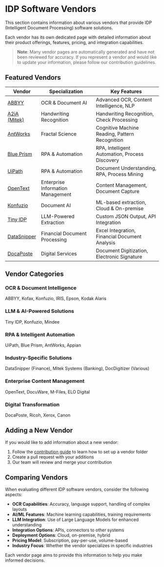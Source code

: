# IDP Software Vendors

This section contains information about various vendors that provide IDP (Intelligent Document Processing) software solutions.

Each vendor has its own dedicated page with detailed information about their product offerings, features, pricing, and integration capabilities.

> **Note**: Many vendor pages are automatically generated and have not been reviewed for accuracy. If you represent a vendor and would like to update your information, please follow our contribution guidelines.

## Featured Vendors

| Vendor | Specialization | Key Features |
|--------|----------------|-------------|
| [ABBYY](abbyy/index.md) | OCR & Document AI | Advanced OCR, Content Intelligence, NLP |
| [A2iA (Mitek)](a2ia/index.md) | Handwriting Recognition | Handwriting Recognition, Check Processing |
| [AntWorks](antworks/index.md) | Fractal Science | Cognitive Machine Reading, Pattern Recognition |
| [Blue Prism](blue-prism/index.md) | RPA & Automation | RPA, Intelligent Automation, Process Discovery |
| [UiPath](uipath/index.md) | RPA & Automation | Document Understanding, RPA, Process Mining |
| [OpenText](opentext/index.md) | Enterprise Information Management | Content Management, Document Capture |
| [Konfuzio](konfuzio/index.md) | Document AI | ML-based extraction, Cloud & On-premise |
| [Tiny IDP](tiny-idp/index.md) | LLM-Powered Extraction | Custom JSON Output, API Integration |
| [DataSnipper](datasnipper/index.md) | Financial Document Processing | Excel Integration, Financial Document Analysis |
| [DocaPoste](docaposte/index.md) | Digital Services | Document Digitization, Electronic Signature |

## Vendor Categories

### OCR & Document Intelligence

ABBYY, Kofax, Konfuzio, IRIS, Epson, Kodak Alaris

### LLM & AI-Powered Solutions
Tiny IDP, Konfuzio, Mindee

### RPA & Intelligent Automation
UiPath, Blue Prism, AntWorks, Appian

### Industry-Specific Solutions
DataSnipper (Finance), Mitek Systems (Banking), DocDigitizer (Various)

### Enterprise Content Management
OpenText, DocuWare, M-Files, ELO Digital

### Digital Transformation
DocaPoste, Ricoh, Xerox, Canon

## Adding a New Vendor

If you would like to add information about a new vendor:

1. Follow the [contribution guide](../contribution/index.md) to learn how to set up a vendor folder
2. Create a pull request with your additions
3. Our team will review and merge your contribution

## Comparing Vendors

When evaluating different IDP software vendors, consider the following aspects:

- **OCR Capabilities**: Accuracy, language support, handling of complex layouts
- **AI/ML Features**: Machine learning capabilities, training requirements
- **LLM Integration**: Use of Large Language Models for enhanced understanding
- **Integration Options**: APIs, connectors to other systems
- **Deployment Options**: Cloud, on-premise, hybrid
- **Pricing Model**: Subscription, pay-per-use, volume-based
- **Industry Focus**: Whether the vendor specializes in specific industries

Each vendor page aims to provide this information to help you make informed decisions.
